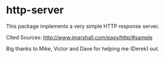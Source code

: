 # http-server
This package implements a very simple HTTP response server.

Cited Sources:
http://www.jmarshall.com/easy/http/#sample

Big thanks to Mike, Victor and Dave for helping me (Derek) out.